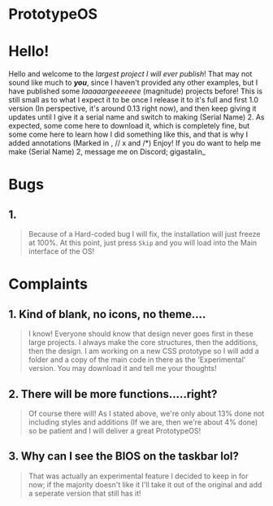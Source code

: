 # PrototypeOS


# Hello!

Hello and welcome to the _largest project I will ever publish_! That may not sound like much to ***you***, since I haven't provided any other examples, but I have published some _laaaaargeeeeeee_ (magnitude) projects before! This is still small as to what I expect it to be once I release it to it's full and first 1.0 version (In perspective, it's around 0.13 right now), and then keep giving it updates until I give it a serial name and switch to making (Serial Name) 2. As expected, some come here to download it, which is completely fine, but some come here to learn how I did something like this, and that is why I added annotations (Marked in <!--x-->, // x and /*) Enjoy! If you do want to help me make (Serial Name) 2, message me on Discord; gigastalin_ 


# Bugs

## 1.

> Because of a Hard-coded bug I will fix, the installation will just freeze at 100%. At this point, just press `Skip` and you will load into the Main interface of the OS!

# Complaints

## 1. Kind of blank, no icons, no theme....

> I know! Everyone should know that design never goes first in these large projects. I always make the core structures, then the additions, then the design. I am working on a new CSS prototype so I will add a folder and a copy of the main code in there as the 'Experimental' version. You may download it and tell me your thoughts!

## 2. There will be more functions.....right?

> Of course there will! As I stated above, we're only about 13% done not including styles and additions (If we are, then we're about 4% done) so be patient and I will deliver a great PrototypeOS!

## 3. Why can I see the BIOS on the taskbar lol?

> That was actually an experimental feature I decided to keep in for now; if the majority doesn't like it I'll take it out of the original and add a seperate version that still has it!

